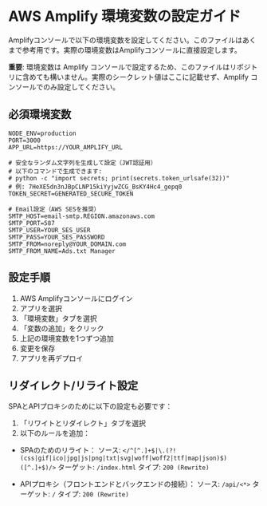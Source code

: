 # AWS Amplify 環境変数の設定ガイド

Amplifyコンソールで以下の環境変数を設定してください。このファイルはあくまで参考用です。実際の環境変数はAmplifyコンソールに直接設定します。

**重要**: 環境変数は Amplify コンソールで設定するため、このファイルはリポジトリに含めても構いません。実際のシークレット値はここに記載せず、Amplify コンソールでのみ設定してください。

## 必須環境変数

```
NODE_ENV=production
PORT=3000
APP_URL=https://YOUR_AMPLIFY_URL

# 安全なランダム文字列を生成して設定（JWT認証用）
# 以下のコマンドで生成できます:
# python -c "import secrets; print(secrets.token_urlsafe(32))"
# 例: 7HeXE5dn3nJBpCLNP15kiYyjwZCG_BsKY4Hc4_gepq0
TOKEN_SECRET=GENERATED_SECURE_TOKEN

# Email設定（AWS SESを推奨）
SMTP_HOST=email-smtp.REGION.amazonaws.com
SMTP_PORT=587
SMTP_USER=YOUR_SES_USER
SMTP_PASS=YOUR_SES_PASSWORD
SMTP_FROM=noreply@YOUR_DOMAIN.com
SMTP_FROM_NAME=Ads.txt Manager
```

## 設定手順

1. AWS Amplifyコンソールにログイン
2. アプリを選択
3. 「環境変数」タブを選択
4. 「変数の追加」をクリック
5. 上記の環境変数を1つずつ追加
6. 変更を保存
7. アプリを再デプロイ

## リダイレクト/リライト設定

SPAとAPIプロキシのために以下の設定も必要です：

1. 「リワイトとリダイレクト」タブを選択
2. 以下のルールを追加：

- SPAのためのリライト：
  ソース: `</^[^.]+$|\.(?!(css|gif|ico|jpg|js|png|txt|svg|woff|woff2|ttf|map|json)$)([^.]+$)/>`
  ターゲット: `/index.html`
  タイプ: `200 (Rewrite)`

- APIプロキシ（フロントエンドとバックエンドの接続）：
  ソース: `/api/<*>`
  ターゲット: `/`
  タイプ: `200 (Rewrite)`